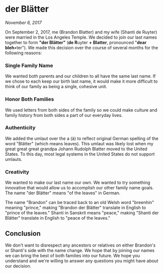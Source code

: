 # der Blätter

_November 6, 2017_

On September 2, 2017, me (Brandon Blatter) and my wife (Shanti de Ruyter) were married in the Los Angeles Temple.  We decided to join our last names together to form **"der Blätter"** (**de R**uyter **+** **Blatter**, pronounced "**dear** **bleh**•ter").  We made this decision over the course of several months for the following reasons:

### Single Family Name

We wanted both parents and our children to all have the same last name.  If we chose to each keep our birth last name, it would make it more difficult to think of our family as being a single, cohesive unit.

### Honor Both Families

We used letters from both sides of the family so we could make culture and family history from both sides a part of our everyday lives.

### Authenticity

We added the umlaut over the a (ä) to reflect original German spelling of the word "Blätter" (which means leaves).  This umlaut was likely lost when my great great great grandpa Johann Rudolph Blatter moved to the United States.  To this day, most legal systems in the United States do not support umlauts.

### Creativity

We wanted to make our last name our own.  We wanted to try something innovative that would allow us to accomplish our other family name goals.  The name "der Blätter" means "of the leaves" in German.

The name "Brandon" can be traced back to an old Welsh word "breenhin" meaning "prince," making "Brandon der Blätter" translate in English to "prince of the leaves."  Shanti in Sanskrit means "peace," making "Shanti der Blätter" translate in English to "peace of the leaves."

## Conclusion

We don't want to disrespect any ancestors or relatives on either Brandon's or Shanti's side with the name change.  We hope that by joining our names we can bring the best of both families into our future.  We hope you understand and we're willing to answer any questions you might have about our decision.
